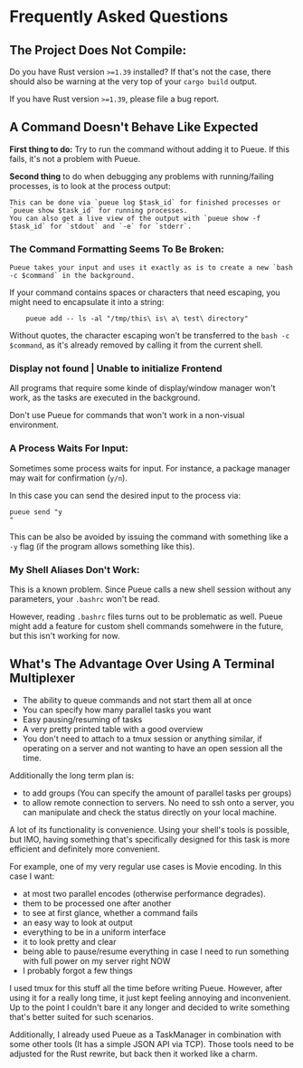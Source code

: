 # Frequently Asked Questions


## The Project Does Not Compile:
Do you have Rust version `>=1.39` installed?
If that's not the case, there should also be warning at the very top of your `cargo build` output.

If you have Rust version `>=1.39`, please file a bug report.


## A Command Doesn't Behave Like Expected

**First thing to do:** Try to run the command without adding it to Pueue. If this fails, it's not a problem with Pueue.

**Second thing** to do when debugging any problems with running/failing processes, is to look at the process output:

    This can be done via `pueue log $task_id` for finished processes or `pueue show $task_id` for running processes.  
    You can also get a live view of the output with `pueue show -f $task_id` for `stdout` and `-e` for `stderr`.


### The Command Formatting Seems To Be Broken:

    Pueue takes your input and uses it exactly as is to create a new `bash -c $command` in the background.
If your command contains spaces or characters that need escaping, you might need to encapsulate it into a string:

```
    pueue add -- ls -al "/tmp/this\ is\ a\ test\ directory"
```

Without quotes, the character escaping won't be transferred to the `bash -c $command`, as it's already removed by calling it from the current shell.


### Display not found | Unable to initialize Frontend

All programs that require some kinde of display/window manager won't work, as the tasks are executed in the background.

Don't use Pueue for commands that won't work in a non-visual environment.


### A Process Waits For Input:

Sometimes some process waits for input. For instance, a package manager may wait for confirmation (`y/n`).

In this case you can send the desired input to the process via:

```
pueue send "y
"
```

This can be also be avoided by issuing the command with something like a `-y` flag (if the program allows something like this).



### My Shell Aliases Don't Work:

This is a known problem. 
Since Pueue calls a new shell session without any parameters, your `.bashrc` won't be read.

However, reading `.bashrc` files turns out to be problematic as well.
Pueue might add a feature for custom shell commands somehwere in the future, but this isn't working for now.


## What's The Advantage Over Using A Terminal Multiplexer

- The ability to queue commands and not start them all at once
- You can specify how many parallel tasks you want
- Easy pausing/resuming of tasks
- A very pretty printed table with a good overview
- You don't need to attach to a tmux session or anything similar, if operating on a server and not wanting to have an open session all the time.

Additionally the long term plan is:

- to add groups (You can specify the amount of parallel tasks per groups)
- to allow remote connection to servers. No need to ssh onto a server, you can manipulate and check the status directly on your local machine.

A lot of its functionality is convenience. Using your shell's tools is possible, but IMO, having something that's specifically designed for this task is more efficient and definitely more convenient.


For example, one of my very regular use cases is Movie encoding. In this case I want:

- at most two parallel encodes (otherwise performance degrades).
- them to be processed one after another
- to see at first glance, whether a command fails
- an easy way to look at output
- everything to be in a uniform interface
- it to look pretty and clear
- being able to pause/resume everything in case I need to run something with full power on my server right NOW
- I probably forgot a few things

I used tmux for this stuff all the time before writing Pueue.
However, after using it for a really long time, it just kept feeling annoying and inconvenient.
Up to the point I couldn't bare it any longer and decided to write something that's better suited for such scenarios.

Additionally, I already used Pueue as a TaskManager in combination with some other tools (It has a simple JSON API via TCP).
Those tools need to be adjusted for the Rust rewrite, but back then it worked like a charm.
